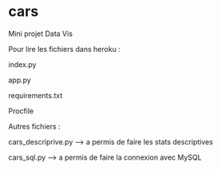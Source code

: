 # cars
Mini projet Data Vis

Pour lire les fichiers dans heroku : 

index.py

app.py

requirements.txt

Procfile




Autres fichiers : 

cars_descriprive.py     --> a permis de faire les stats descriptives

cars_sql.py              --> a permis de faire la connexion avec MySQL
